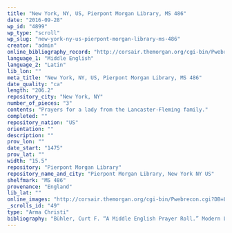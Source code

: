 ```yaml
---
title: "New York, NY, US, Pierpont Morgan Library, MS 486"
date: "2016-09-28"
wp_id: "4899"
wp_type: "scroll"
wp_slug: "new-york-ny-us-pierpont-morgan-library-ms-486"
creator: "admin"
online_bibliography_record: "http://corsair.themorgan.org/cgi-bin/Pwebrecon.cgi?BBID=333883"
language_1: "Middle English"
language_2: "Latin"
lib_lon: ""
meta_title: "New York, NY, US, Pierpont Morgan Library, MS 486"
date_quality: "ca"
length: "206.2"
repository_city: "New York, NY"
number_of_pieces: "3"
contents: "Prayers for a lady from the Lancaster-Fleming family."
completed: ""
repository_nation: "US"
orientation: ""
description: ""
prov_lon: ""
date_start: "1475"
prov_lat: ""
width: "15.5"
repository: "Pierpont Morgan Library"
repository_name_and_city: "Pierpont Morgan Library, New York NY US"
shelfmark: "MS 486"
provenance: "England"
lib_lat: ""
online_images: "http://corsair.themorgan.org/cgi-bin/Pwebrecon.cgi?DB=Local&Search_Arg=%22ms+m.486%22+ica&Search_Code=GKEY^&CNT=50&HIST=1"
_scrolls_id: "49"
type: "Arma Christi"
bibliography: "Bühler, Curt F. “A Middle English Prayer Roll.” Modern Language Notes 52, no. 8 (1937): 555–62.<br/> Stork, Hans-Walter. “Spätmittelalterliche Gebetsbücher in Rollenform in Überlieferung Und Bild.” Gutenberg Jahrschrift 20 (2010): 43–78."
---
```



